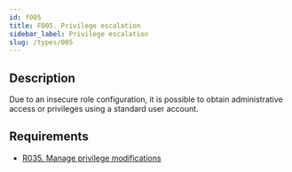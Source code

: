 ```yaml
---
id: f005
title: F005. Privilege escalation
sidebar_label: Privilege escalation
slug: /types/005
---
```


## Description

Due to an insecure role configuration,
it is possible to obtain administrative access or privileges using a standard
user account.

## Requirements

- [R035. Manage privilege modifications](https://doc.fluidattacks.com/criteria/authorization/035)
